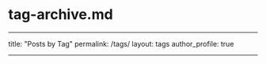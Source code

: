 # tag-archive.md

---

title: "Posts by Tag"
permalink: /tags/
layout: tags
author_profile: true

---
